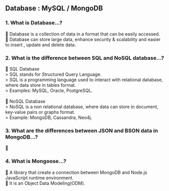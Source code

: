 <h2>Database : MySQL / MongoDB</h2>
    <h3>1. What is Database...?</h3>
    <p>
         Database is a collection of data in a format that can be easily accessed. <br>
         Database can store large data, enhance security & scalability and easier to insert , update and delete data. 
    </p>
    <h3>2. What is the difference between SQL and NoSQL database...?</h3>
    <p>
         SQL Database <br>
        > SQL stands for Structured Query Language. <br>
        > SQL is a programming language used to interact with  relational database, where data store in tables format. <br>
        > Examples: MySQL, Oracle, PostgreSQL. <br><br>
         NoSQL Database <br>
        > NoSQL is a non relational database, where data can store in document, key-value pairs or graphs format. <br>
        > Example: MongoDB, Cassandra, Neo4j.
    </p>
    <h3>3. What are the differences between JSON and BSON data in MongoDB...?</h3>
    <p>
        
    </p>
    <h3>4. What is Mongoose...?</h3>
    <p>
         A library that create a connection between MongoDB and Node.js JavaScript runtime environment. <br>
         It is an Object Data Modeling(ODM).  
    </p>

